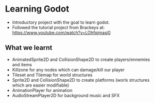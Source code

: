 # Learning Godot

- Introductory project with the goal to learn godot.
- Followed the tutorial project from Brackeys at: https://www.youtube.com/watch?v=LOhfqjmasi0

## What we learnt

- AnimatedSprite2D and CollisionShape2D to create players/ennemies and items
- Killzone for any nodes which can damage/kill our player
- Tileset and Tilemap for world structures
- Sprite2D and CollisionShape2D to create platforms (worls structures which are easier modifiable)
- AnimationPlayer for animation
- AudioStreamPlayer2D for background music and SFX
